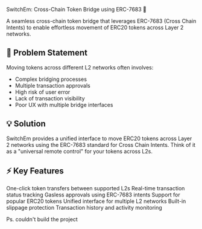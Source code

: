 SwitchEm: Cross-Chain Token Bridge using ERC-7683 🔄

A seamless cross-chain token bridge that leverages ERC-7683 (Cross Chain Intents) to enable effortless movement of ERC20 tokens across Layer 2 networks.

## 🎯 Problem Statement
Moving tokens across different L2 networks often involves:

- Complex bridging processes
- Multiple transaction approvals
- High risk of user error
- Lack of transaction visibility
- Poor UX with multiple bridge interfaces

## 💡 Solution
SwitchEm provides a unified interface to move ERC20 tokens across Layer 2 networks using the ERC-7683 standard for Cross Chain Intents. Think of it as a "universal remote control" for your tokens across L2s.

## ⚡ Key Features
One-click token transfers between supported L2s
Real-time transaction status tracking
Gasless approvals using ERC-7683 intents
Support for popular ERC20 tokens
Unified interface for multiple L2 networks
Built-in slippage protection
Transaction history and activity monitoring

Ps. couldn't build the project
